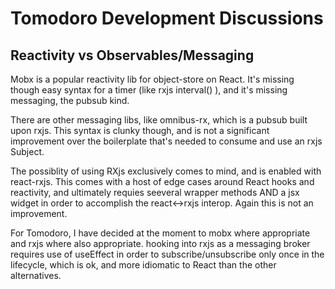 # Tomodoro Development Discussions

## Reactivity vs Observables/Messaging
Mobx is a popular reactivity lib for object-store on React.  It's missing though easy syntax for a timer (like rxjs interval() ), and it's missing messaging, the pubsub kind.

There are other messaging libs, like omnibus-rx, which is a pubsub
built upon rxjs.  This syntax is clunky though, and is not a significant improvement over the boilerplate that's needed to 
consume and use an rxjs Subject.

The possiblity of using RXjs exclusively comes to mind, and is enabled with react-rxjs. This comes with a host of edge cases around React hooks and reactivity, and ultimately requies seeveral wrapper methods AND a jsx widget <Susbscribe> in order to accomplish the react<->rxjs interop. Again this is not an improvement.

For Tomodoro, I have decided at the moment to mobx where appropriate
and rxjs where also appropriate.   hooking into rxjs as a messaging
broker requires use of useEffect in order to subscribe/unsubscribe only once in the lifecycle, which is ok, and more idiomatic to React than the other alternatives.
